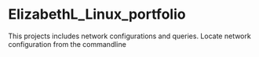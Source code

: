 # ElizabethL_Linux_portfolio
This projects includes network configurations and queries.
Locate network configuration from the commandline
